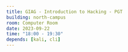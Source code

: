 ```yaml
---
title: GIAG - Introduction to Hacking - PGT
building: north-campus
room: Computer Room
date: 2023-09-22
time: "18:00 - 19:30"
depends: [kali, cli]
---
```

